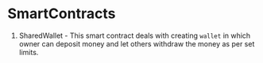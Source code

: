 # SmartContracts
1. SharedWallet - This smart contract deals with creating `wallet` in which owner can deposit money and let others withdraw the money as per set limits.
